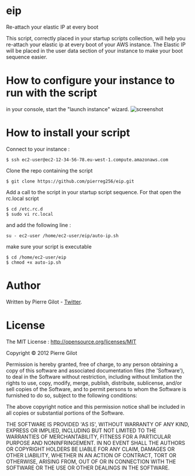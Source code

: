 eip
===

Re-attach your elastic IP at every boot

This script, correctly placed in your startup scripts collection, will help you re-attach your elastic ip at every boot of your AWS instance.
The Elastic IP will be placed in the user data section of your instance to make your boot sequence easier.

# How to configure your instance to run with the script

in your console, start the "launch instance" wizard.
![screenshot](https://raw.github.com/pierreg256/eip/master/images/console.png)

# How to install your script #

Connect to your instance : 

    $ ssh ec2-user@ec2-12-34-56-78.eu-west-1.compute.amazonaws.com
  

Clone the repo containing the script

    $ git clone https://github.com/pierreg256/eip.git

Add a call to the script in your startup script sequence. For that open the rc.local script

    $ cd /etc.rc.d
    $ sudo vi rc.local
    
and add the following line : 

    su - ec2-user /home/ec2-user/eip/auto-ip.sh 
    
make sure your script is executable

    $ cd /home/ec2-user/eip
    $ chmod +x auto-ip.sh
    

# Author #

Written by Pierre Gilot - [Twitter](https://twitter.com/pierreg256).

# License #

The MIT License : http://opensource.org/licenses/MIT

Copyright &copy; 2012 Pierre Gilot

Permission is hereby granted, free of charge, to any person obtaining a copy of this software and associated
documentation files (the 'Software'), to deal in the Software without restriction, including without limitation the
rights to use, copy, modify, merge, publish, distribute, sublicense, and/or sell copies of the Software, and to permit
persons to whom the Software is furnished to do so, subject to the following conditions:

The above copyright notice and this permission notice shall be included in all copies or substantial portions of the
Software.

THE SOFTWARE IS PROVIDED 'AS IS', WITHOUT WARRANTY OF ANY KIND, EXPRESS OR IMPLIED, INCLUDING BUT NOT LIMITED TO THE
WARRANTIES OF MERCHANTABILITY, FITNESS FOR A PARTICULAR PURPOSE AND NONINFRINGEMENT. IN NO EVENT SHALL THE AUTHORS OR
COPYRIGHT HOLDERS BE LIABLE FOR ANY CLAIM, DAMAGES OR OTHER LIABILITY, WHETHER IN AN ACTION OF CONTRACT, TORT OR
OTHERWISE, ARISING FROM, OUT OF OR IN CONNECTION WITH THE SOFTWARE OR THE USE OR OTHER DEALINGS IN THE SOFTWARE.
